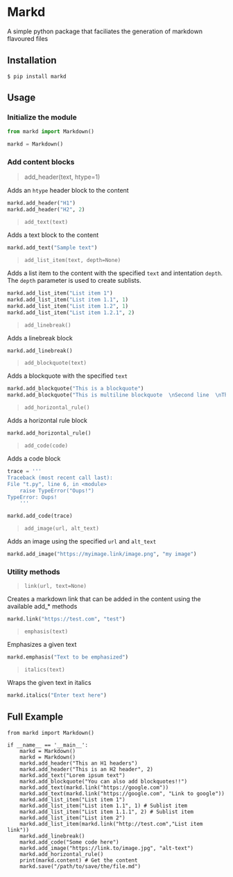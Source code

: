 # Markd

A simple python package that faciliates the generation of markdown flavoured files

## Installation

```code
$ pip install markd
```

## Usage

### Initialize the module

```python
from markd import Markdown()

markd = Markdown()
```

### Add content blocks

> add_header(text, htype=1)

Adds an `htype` header block to the content

```python
markd.add_header("H1")
markd.add_header("H2", 2)
```

> `add_text(text)`

Adds a text block to the content

```python
markd.add_text("Sample text")
```

> `add_list_item(text, depth=None)`

Adds a list item to the content with the specified `text` and intentation `depth`.
The `depth` parameter is used to create sublists.

```python
markd.add_list_item("List item 1")
markd.add_list_item("List item 1.1", 1)
markd.add_list_item("List item 1.2", 1)
markd.add_list_item("List item 1.2.1", 2)
```

> `add_linebreak()`

Adds a linebreak block

```python
markd.add_linebreak()
```

> `add_blockquote(text)`

Adds a blockquote with the specified `text`

```python
markd.add_blockquote("This is a blockquote")
markd.add_blockquote("This is multiline blockquote  \nSecond line  \nThird line")
```

> `add_horizontal_rule()`

Adds a horizontal rule block

```python
markd.add_horizontal_rule()
```

> `add_code(code)`

Adds a code block

```python
trace = '''
Traceback (most recent call last):
File "t.py", line 6, in <module>
    raise TypeError("Oups!")
TypeError: Oups!
    '''

markd.add_code(trace)
```

> `add_image(url, alt_text)`

Adds an image using the specified `url` and `alt_text`

```python
markd.add_image("https://myimage.link/image.png", "my image")
```

### Utility methods

> `link(url, text=None)`

Creates a markdown link that can be added in the content using the available add_* methods

```python
markd.link("https://test.com", "test")

```

> `emphasis(text)`

Emphasizes a given text

```python
markd.emphasis("Text to be emphasized")
```

> `italics(text)`

 Wraps the given text in italics

```python
markd.italics("Enter text here")
```

## Full Example

```code
from markd import Markdown()

if __name__ == '__main__':
    markd = Markdown()
    markd = Markdown()
    markd.add_header("This an H1 headers")
    markd.add_header("This is an H2 header", 2)
    markd.add_text("Lorem ipsum text")
    markd.add_blockquote("You can also add blockquotes!!")
    markd.add_text(markd.link("https://google.com"))
    markd.add_text(markd.link("https://google.com", "Link to google"))
    markd.add_list_item("List item 1")
    markd.add_list_item("List item 1.1", 1) # Sublist item
    markd.add_list_item("List item 1.1.1", 2) # Sublist item
    markd.add_list_item("List item 2")
    markd.add_list_item(markd.link("http://test.com","List item link"))
    markd.add_linebreak()
    markd.add_code("Some code here")
    markd.add_image("https://link.to/image.jpg", "alt-text")
    markd.add_horizontal_rule()
    print(markd.content) # Get the content
    markd.save("/path/to/save/the/file.md")
```
